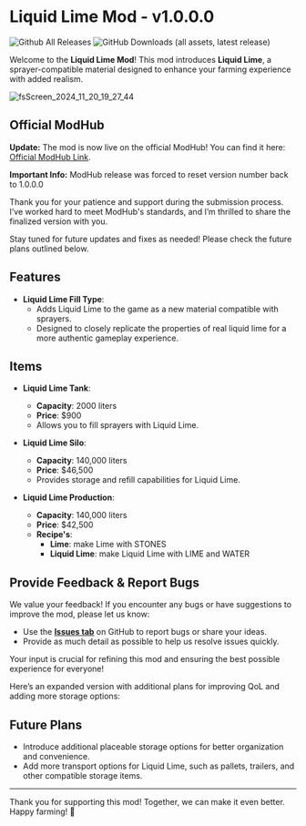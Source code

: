 # **Liquid Lime Mod - v1.0.0.0**

![Github All Releases](https://img.shields.io/github/downloads/FearlessNite345/FS25_Liquid_Lime/total.svg?style=for-the-badge)
![GitHub Downloads (all assets, latest release)](https://img.shields.io/github/downloads/fearlessnite345/FS25_Liquid_Lime/latest/total?style=for-the-badge)

Welcome to the **Liquid Lime Mod**! This mod introduces **Liquid Lime**, a sprayer-compatible material designed to enhance your farming experience with added realism.  

![fsScreen_2024_11_20_19_27_44](https://github.com/user-attachments/assets/369f874b-1533-4049-bd0c-478e5be199d1)

## Official ModHub  

**Update:** The mod is now live on the official ModHub! You can find it here: [Official ModHub Link](https://www.farming-simulator.com/mod.php?mod_id=304579).

**Important Info:** ModHub release was forced to reset version number back to 1.0.0.0

Thank you for your patience and support during the submission process. I’ve worked hard to meet ModHub's standards, and I’m thrilled to share the finalized version with you.  

Stay tuned for future updates and fixes as needed! Please check the future plans outlined below.

## **Features**  
- **Liquid Lime Fill Type**:  
  - Adds Liquid Lime to the game as a new material compatible with sprayers.  
  - Designed to closely replicate the properties of real liquid lime for a more authentic gameplay experience.

## **Items**  
- **Liquid Lime Tank**:  
  - **Capacity**: 2000 liters  
  - **Price**: $900  
  - Allows you to fill sprayers with Liquid Lime.  

- **Liquid Lime Silo**:  
  - **Capacity**: 140,000 liters  
  - **Price**: $46,500  
  - Provides storage and refill capabilities for Liquid Lime.

- **Liquid Lime Production**:  
  - **Capacity**: 140,000 liters  
  - **Price**: $42,500
  - **Recipe's**:
    - **Lime**: make Lime with STONES
    - **Liquid Lime**: make Liquid Lime with LIME and WATER

## **Provide Feedback & Report Bugs**

We value your feedback! If you encounter any bugs or have suggestions to improve the mod, please let us know:  

- Use the **[Issues tab](../../issues)** on GitHub to report bugs or share your ideas.  
- Provide as much detail as possible to help us resolve issues quickly.  

Your input is crucial for refining this mod and ensuring the best possible experience for everyone!

Here’s an expanded version with additional plans for improving QoL and adding more storage options:  

## **Future Plans**
- Introduce additional placeable storage options for better organization and convenience.  
- Add more transport options for Liquid Lime, such as pallets, trailers, and other compatible storage items.  

---

Thank you for supporting this mod! Together, we can make it even better. Happy farming! 🌾

